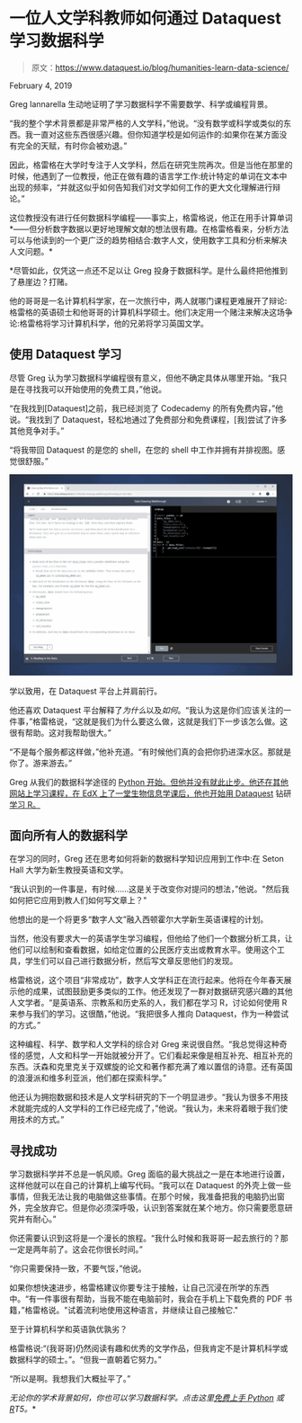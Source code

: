 # 一位人文学科教师如何通过 Dataquest 学习数据科学

> 原文：<https://www.dataquest.io/blog/humanities-learn-data-science/>

February 4, 2019

Greg Iannarella 生动地证明了学习数据科学不需要数学、科学或编程背景。

“我的整个学术背景都是非常严格的人文学科，”他说。“没有数学或科学或类似的东西。我一直对这些东西很感兴趣。但你知道学校是如何运作的:如果你在某方面没有完全的天赋，有时你会被劝退。”

因此，格雷格在大学时专注于人文学科，然后在研究生院再次。但是当他在那里的时候，他遇到了一位教授，他正在做有趣的语言学工作:统计特定的单词在文本中出现的频率，“并就这似乎如何告知我们对文学如何工作的更大文化理解进行辩论。”

这位教授没有进行任何数据科学编程——事实上，格雷格说，他正在用手计算单词*——但分析数字数据以更好地理解文献的想法很有趣。在格雷格看来，分析方法可以与他读到的一个更广泛的趋势相结合:数字人文，使用数字工具和分析来解决人文问题。*

 *尽管如此，仅凭这一点还不足以让 Greg 投身于数据科学。是什么最终把他推到了悬崖边？打赌。

他的哥哥是一名计算机科学家，在一次旅行中，两人就哪门课程更难展开了辩论:格雷格的英语硕士和他哥哥的计算机科学硕士。他们决定用一个赌注来解决这场争论:格雷格将学习计算机科学，他的兄弟将学习英国文学。

## 使用 Dataquest 学习

尽管 Greg 认为学习数据科学编程很有意义，但他不确定具体从哪里开始。“我只是在寻找我可以开始使用的免费工具，”他说。

“在我找到[Dataquest]之前，我已经浏览了 Codecademy 的所有免费内容，”他说。“我找到了 Dataquest，轻松地通过了免费部分和免费课程，[我]尝试了许多其他竞争对手。”

“将我带回 Dataquest 的是您的 shell，在您的 shell 中工作并拥有并排视图。感觉很舒服。”

![](img/0e9e94bc783c6832e25a01248b29ff2f.png)

学以致用，在 Dataquest 平台上并肩前行。



他还喜欢 Dataquest 平台解释了*为什么*以及*如何*。“我认为这是你们应该关注的一件事，”格雷格说，“这就是我们为什么要这么做，这就是我们下一步该怎么做。这很有帮助。这对我帮助很大。”

“不是每个服务都这样做，”他补充道。“有时候他们真的会把你扔进深水区。那就是你了。游来游去。”

Greg 从我们的数据科学途径的 [Python 开始。但他并没有就此止步。他还在其他网站上学习课程，在 EdX 上了一堂生物信息学课后，他也开始用 Dataquest](https://www.dataquest.io/path/data-scientist) 钻研[学习 R。](https://www.dataquest.io/path/data-analyst-r)

## 面向所有人的数据科学

在学习的同时，Greg 还在思考如何将新的数据科学知识应用到工作中:在 Seton Hall 大学为新生教授英语和文学。

“我认识到的一件事是，有时候……这是关于改变你对提问的想法，”他说。"然后我如何把它应用到教人们如何写文章上？"

他想出的是一个将更多“数字人文”融入西顿霍尔大学新生英语课程的计划。

当然，他没有要求大一的英语学生学习编程，但他给了他们一个数据分析工具，让他们可以绘制和查看数据，如给定位置的公民医疗支出或教育水平。使用这个工具，学生们可以自己进行数据分析，然后写文章反思他们的发现。

格雷格说，这个项目“非常成功”，数字人文学科正在流行起来。他将在今年春天展示他的成果，试图鼓励更多类似的工作。他还发现了一群对数据研究感兴趣的其他人文学者。“是英语系、宗教系和历史系的人，我们都在学习 R，讨论如何使用 R 来参与我们的学习。这很酷，”他说。“我把很多人推向 Dataquest，作为一种尝试的方式。”

这种编程、科学、数学和人文学科的综合对 Greg 来说很自然。“我总觉得这种奇怪的感觉，人文和科学一开始就被分开了。它们看起来像是相互补充、相互补充的东西。沃森和克里克关于双螺旋的论文和著作都充满了难以置信的诗意。还有英国的浪漫派和维多利亚派，他们都在探索科学。”

他还认为拥抱数据和技术是人文学科研究的下一个明显进步。“我认为很多不用技术就能完成的人文学科的工作已经完成了，”他说。“我认为，未来将着眼于我们使用技术的方式。”

## 寻找成功

学习数据科学并不总是一帆风顺。Greg 面临的最大挑战之一是在本地进行设置，这样他就可以在自己的计算机上编写代码。“我可以在 Dataquest 的外壳上做一些事情，但我无法让我的电脑做这些事情。在那个时候，我准备把我的电脑扔出窗外，完全放弃它。但是你必须深呼吸，认识到答案就在某个地方。你只需要愿意研究并有耐心。”

你还需要认识到这将是一个漫长的旅程。“我什么时候和我哥哥一起去旅行的？那一定是两年前了。这会花你很长时间。”

“你只需要保持一致，不要气馁，”他说。

如果你想快速进步，格雷格建议你要专注于接触，让自己沉浸在所学的东西中。“有一件事很有帮助，当我不能在电脑前时，我会在手机上下载免费的 PDF 书籍，”格雷格说。"试着流利地使用这种语言，并继续让自己接触它."

至于计算机科学和英语孰优孰劣？

格雷格说:“(我哥哥)仍然阅读有趣和优秀的文学作品，但我肯定不是计算机科学或数据科学的硕士。”。“但我一直朝着它努力。”

“所以是啊。我想我们大概扯平了。”

*无论你的学术背景如何，你也可以学习数据科学。点击这里[免费上手 Python](https://www.dataquest.io/course/python-for-data-science-fundamentals) 或[R](https://www.dataquest.io/course/introduction-to-data-analysis-in-r/)T5。**